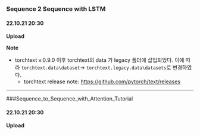 ### **Sequence 2 Sequence with LSTM**
#### 22.10.21 20:30
**Upload**

**Note**
- torchtext v.0.9.0 이후 torchtext의 data 가 legacy 폴더에 삽입되었다.
이에 따라 `torchtext.data\dataset`-> `torchtext.legacy.data\datasets`로 변경하였다. 
	- torchtext release note: https://github.com/pytorch/text/releases

-----
###Sequence_to_Sequence_with_Attention_Tutorial

#### 22.10.21 20:30
**Upload**
